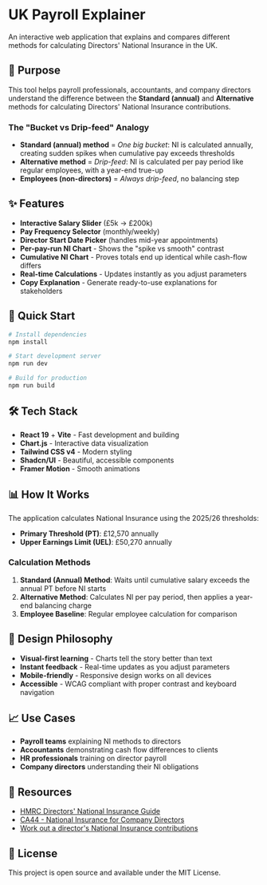 # UK Payroll Explainer

An interactive web application that explains and compares different methods for calculating Directors' National Insurance in the UK.

## 🎯 Purpose

This tool helps payroll professionals, accountants, and company directors understand the difference between the **Standard (annual)** and **Alternative** methods for calculating Directors' National Insurance contributions.

### The "Bucket vs Drip-feed" Analogy

- **Standard (annual) method** = *One big bucket*: NI is calculated annually, creating sudden spikes when cumulative pay exceeds thresholds
- **Alternative method** = *Drip-feed*: NI is calculated per pay period like regular employees, with a year-end true-up
- **Employees (non-directors)** = *Always drip-feed*, no balancing step

## ✨ Features

- **Interactive Salary Slider** (£5k → £200k)
- **Pay Frequency Selector** (monthly/weekly)
- **Director Start Date Picker** (handles mid-year appointments)
- **Per-pay-run NI Chart** - Shows the "spike vs smooth" contrast
- **Cumulative NI Chart** - Proves totals end up identical while cash-flow differs
- **Real-time Calculations** - Updates instantly as you adjust parameters
- **Copy Explanation** - Generate ready-to-use explanations for stakeholders

## 🚀 Quick Start

```bash
# Install dependencies
npm install

# Start development server
npm run dev

# Build for production
npm run build
```

## 🛠 Tech Stack

- **React 19** + **Vite** - Fast development and building
- **Chart.js** - Interactive data visualization
- **Tailwind CSS v4** - Modern styling
- **Shadcn/UI** - Beautiful, accessible components
- **Framer Motion** - Smooth animations

## 📊 How It Works

The application calculates National Insurance using the 2025/26 thresholds:
- **Primary Threshold (PT)**: £12,570 annually
- **Upper Earnings Limit (UEL)**: £50,270 annually

### Calculation Methods

1. **Standard (Annual) Method**: Waits until cumulative salary exceeds the annual PT before NI starts
2. **Alternative Method**: Calculates NI per pay period, then applies a year-end balancing charge
3. **Employee Baseline**: Regular employee calculation for comparison

## 🎨 Design Philosophy

- **Visual-first learning** - Charts tell the story better than text
- **Instant feedback** - Real-time updates as you adjust parameters
- **Mobile-friendly** - Responsive design works on all devices
- **Accessible** - WCAG compliant with proper contrast and keyboard navigation

## 📈 Use Cases

- **Payroll teams** explaining NI methods to directors
- **Accountants** demonstrating cash flow differences to clients
- **HR professionals** training on director payroll
- **Company directors** understanding their NI obligations

## 🔗 Resources

- [HMRC Directors' National Insurance Guide](https://www.gov.uk/employee-directors)
- [CA44 - National Insurance for Company Directors](https://assets.publishing.service.gov.uk/media/6602cbe565ca2fa78e7da8a0/CA44_April_2024.pdf)
- [Work out a director's National Insurance contributions](https://www.gov.uk/guidance/work-out-directors-national-insurance-contributions)

## 📄 License

This project is open source and available under the MIT License.
